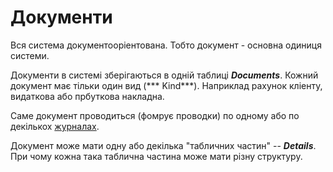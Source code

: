 ﻿# Документи

Вся система документооріентована. Тобто документ - основна одиниця системи.

Документи в системі зберігаються в одній таблиці ***Documents***.
Кожний документ має тільки один вид (*** Kind***). Наприклад рахунок кліенту, 
видаткова або прбуткова накладна.

Саме документ проводиться (фомрує проводки) по одному або по декількох 
[журналах](..\Journal\index.md).

Документ може мати одну або декілька "табличних частин" -- ***Details***.
При чому кожна така таблична частина може мати різну структуру.
